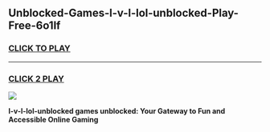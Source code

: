
## Unblocked-Games-l-v-l-lol-unblocked-Play-Free-6o1lf
<h3>
<a href="https://premium76.site?title=l-v-l-lol-unblocked&ref=21A">CLICK TO PLAY</a></h3>
<hr>

<h3>
<a href="https://premium76.site?title=l-v-l-lol-unblocked&ref=21A">CLICK 2 PLAY</a>
  
</h3>

<a href="https://premium76.site?title=l-v-l-lol-unblocked&ref=21A"><img src="https://clearcache.store/games.png"></a>


**l-v-l-lol-unblocked games unblocked: Your Gateway to Fun and Accessible Online Gaming**
